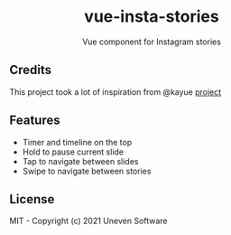 <h1 align="center">vue-insta-stories</h1>

<p align="center">
  Vue component for Instagram stories
</p>

## Credits
This project took a lot of inspiration from @kayue [project](https://github.com/kayue/vue-story-example)

## Features
- Timer and timeline on the top
- Hold to pause current slide
- Tap to navigate between slides
- Swipe to navigate between stories

## License
MIT - Copyright (c) 2021 Uneven Software
